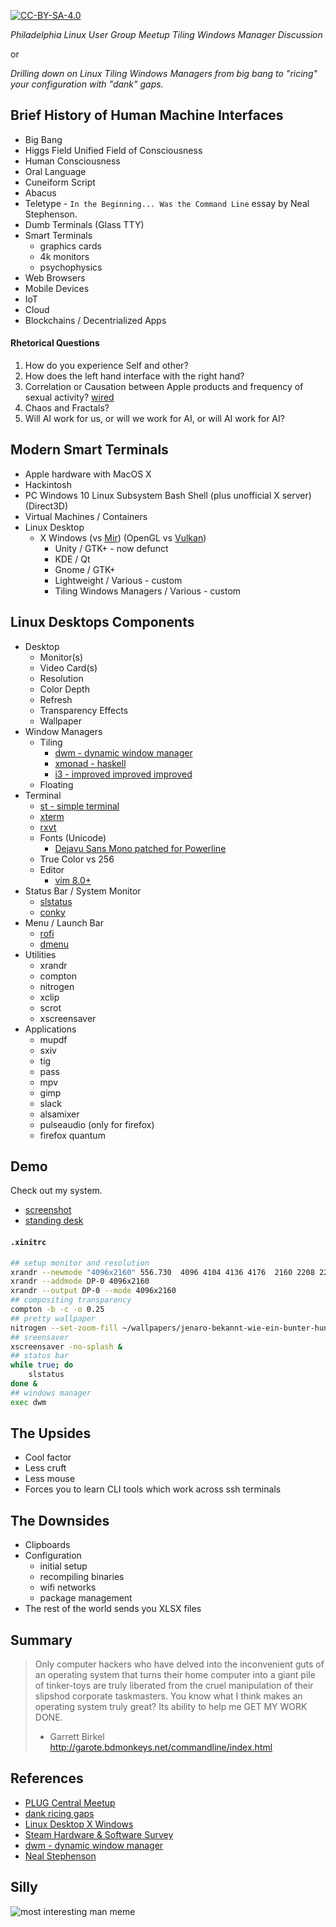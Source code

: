 [![CC-BY-SA-4.0](https://licensebuttons.net/l/by-sa/4.0/88x31.png)](https://creativecommons.org/licenses/by-sa/4.0/legalcode)

*Philadelphia Linux User Group Meetup Tiling Windows Manager Discussion*

or

*Drilling down on Linux Tiling Windows Managers from big bang to "ricing" your configuration with "dank" gaps.*

## Brief History of Human Machine Interfaces
* Big Bang
* Higgs Field Unified Field of Consciousness
* Human Consciousness
* Oral Language
* Cuneiform Script
* Abacus
* Teletype - `In the Beginning... Was the Command Line` essay by Neal Stephenson.
* Dumb Terminals (Glass TTY)
* Smart Terminals
  - graphics cards
  - 4k monitors
  - psychophysics
* Web Browsers
* Mobile Devices
* IoT
* Cloud
* Blockchains / Decentrialized Apps

#### Rhetorical Questions
1. How do you experience Self and other?
1. How does the left hand interface with the right hand?
1. Correlation or Causation between Apple products and frequency of sexual activity? [wired](https://www.wired.com/2010/08/gadget-sex/)
1. Chaos and Fractals?
1. Will AI work for us, or will we work for AI, or will AI work for AI?

## Modern Smart Terminals
* Apple hardware with MacOS X
* Hackintosh
* PC Windows 10 Linux Subsystem Bash Shell (plus unofficial X server) (Direct3D)
* Virtual Machines / Containers
* Linux Desktop
  - X Windows (vs [Mir](https://wiki.ubuntu.com/Mir/)) (OpenGL vs [Vulkan](https://en.wikipedia.org/wiki/Vulkan_(API)))
    + Unity / GTK+ - now defunct
    + KDE / Qt
    + Gnome / GTK+
    + Lightweight / Various - custom
    + Tiling Windows Managers / Various - custom

## Linux Desktops Components
* Desktop
  - Monitor(s)
  - Video Card(s)
  - Resolution
  - Color Depth
  - Refresh
  - Transparency Effects
  - Wallpaper
* Window Managers
  - Tiling
    + [dwm - dynamic window manager](https://dwm.suckless.org/)
    + [xmonad - haskell](http://xmonad.org/)
    + [i3 - improved improved improved](https://i3wm.org/)
  - Floating
* Terminal
  - [st - simple terminal](https://st.suckless.org/)
  - [xterm](http://xterminal.sourceforge.net/)
  - [rxvt](http://software.schmorp.de/pkg/rxvt-unicode.html)
  - Fonts (Unicode)
    + [Dejavu Sans Mono patched for Powerline](https://github.com/powerline/fonts)
  - True Color vs 256
  - Editor
    + [vim 8.0+](https://github.com/vim/vim)
* Status Bar / System Monitor
  - [slstatus](https://github.com/drkhsh/slstatus)
  - [conky](https://github.com/brndnmtthws/conky)
* Menu / Launch Bar
  - [rofi](https://github.com/DaveDavenport/rofi)
  - [dmenu](https://tools.suckless.org/dmenu/)
* Utilities
  - xrandr
  - compton
  - nitrogen
  - xclip
  - scrot
  - xscreensaver
* Applications
  - mupdf
  - sxiv
  - tig
  - pass
  - mpv
  - gimp
  - slack
  - alsamixer
  - pulseaudio (only for firefox)
  - firefox quantum

## Demo
Check out my system.

* [screenshot](https://ubergarm.com/gifs/dwm-tiling-screenshot.png)
* [standing desk](https://ubergarm.com/gifs/desk.jpg)

#### `.xinitrc`
```bash
## setup monitor and resolution
xrandr --newmode "4096x2160" 556.730  4096 4104 4136 4176  2160 2208 2216 2222 +hsync +vsync
xrandr --addmode DP-0 4096x2160
xrandr --output DP-0 --mode 4096x2160
## compositing transparency
compton -b -c -o 0.25
## pretty wallpaper
nitrogen --set-zoom-fill ~/wallpapers/jenaro-bekannt-wie-ein-bunter-hund.jpg
## sreensaver
xscreensaver -no-splash &
## status bar
while true; do
    slstatus
done &
## windows manager
exec dwm
```

## The Upsides
* Cool factor
* Less cruft
* Less mouse
* Forces you to learn CLI tools which work across ssh terminals

## The Downsides
* Clipboards
* Configuration
  - initial setup
  - recompiling binaries
  - wifi networks
  - package management
* The rest of the world sends you XLSX files

## Summary
> Only computer hackers who have delved into the inconvenient guts of
> an operating system that turns their home computer into a giant pile
> of tinker-toys are truly liberated from the cruel manipulation of their
> slipshod corporate taskmasters. You know what I think makes an operating
> system truly great? Its ability to help me GET MY WORK DONE.
> - Garrett Birkel http://garote.bdmonkeys.net/commandline/index.html

## References
* [PLUG Central Meetup](https://www.meetup.com/Philadelphia-Linux-User-Group-Meetup/events/244971579/)
* [dank ricing gaps](https://www.youtube.com/results?search_query=tiling+dank+gaps+i3)
* [Linux Desktop X Windows](https://en.wikipedia.org/wiki/Comparison_of_X_Window_System_desktop_environments)
* [Steam Hardware & Software Survey](http://store.steampowered.com/hwsurvey#cat9)
* [dwm - dynamic window manager](https://dwm.suckless.org/)
* [Neal Stephenson](https://en.wikipedia.org/wiki/In_the_Beginning..._Was_the_Command_Line)

## Silly
![most interesting man meme](https://i.imgflip.com/20mh53.jpg)
